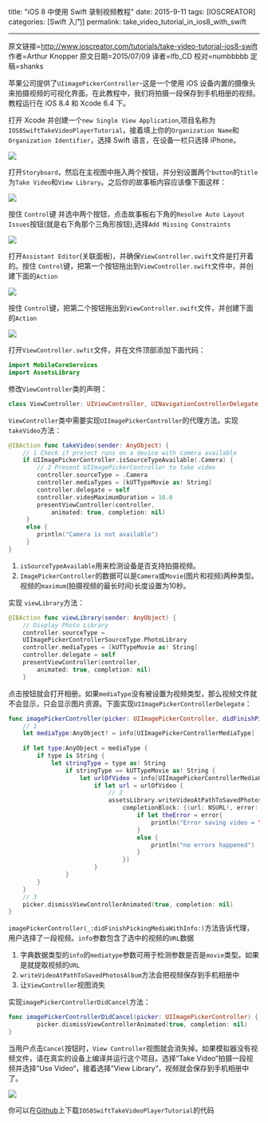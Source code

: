 title: "iOS 8 中使用 Swift 录制视频教程"
date: 2015-9-11
tags: [IOSCREATOR]
categories: [Swift 入门]
permalink: take_video_tutorial_in_ios8_with_swift

---
原文链接=http://www.ioscreator.com/tutorials/take-video-tutorial-ios8-swift
作者=Arthur Knopper
原文日期=2015/07/09
译者=lfb_CD
校对=numbbbbb
定稿=shanks

苹果公司提供了`UIimagePickerController`-这是一个使用 iOS 设备内置的摄像头来拍摄视频的可视化界面。在此教程中，我们将拍摄一段保存到手机相册的视频。教程运行在 iOS 8.4 和 Xcode 6.4 下。

打开 Xcode 并创建一个`new Single View Application`,项目名称为`IOS8SwiftTakeVideoPlayerTutorial`，接着填上你的`Organization Name`和`Organization Identifier`，选择 Swift 语言，在设备一栏只选择 iPhone。

![](http://static1.squarespace.com/static/52428a0ae4b0c4a5c2a2cede/t/559ce50ee4b0560c42b45099/1436345615076/?format=750w)

<!--more-->

打开`Storyboard`，然后在主视图中拖入两个按钮，并分别设置两个`button`的`title`为`Take Video`和`View Library`。之后你的故事板内容应该像下面这样：

![](http://static1.squarespace.com/static/52428a0ae4b0c4a5c2a2cede/t/559ce595e4b0cebfa4eee243/1436345750826/?format=750w)

按住 `Control`键 并选中两个按钮，点击故事板右下角的`Resolve Auto Layout Issues`按钮(就是右下角那个三角形按钮),选择`Add Missing Constraints`

![](http://static1.squarespace.com/static/52428a0ae4b0c4a5c2a2cede/t/559ce604e4b04c3e89ff0e2e/1436345862940/?format=500w)

打开`Assistant Editor`(关联面板)，并确保`ViewController.swift`文件是打开着的。按住 `Control`键，把第一个按钮拖出到`ViewController.swift`文件中，并创建下面的`Action`

![](http://static1.squarespace.com/static/52428a0ae4b0c4a5c2a2cede/t/559ce655e4b051cc74e74388/1436345942333/?format=300w)

按住 `Control`键，把第二个按钮拖出到`ViewController.swift`文件，并创建下面的`Action`

![](http://static1.squarespace.com/static/52428a0ae4b0c4a5c2a2cede/t/559ce67fe4b001bba4e7e8e9/1436345984380/?format=300w)

打开`ViewController.swfit`文件，并在文件顶部添加下面代码：

```swift
import MobileCoreServices
import AssetsLibrary
```

修改`ViewController`类的声明：

```swift
class ViewController: UIViewController, UINavigationControllerDelegate, UIImagePickerControllerDelegate {
```

`ViewController`类中需要实现`UIImagePickerController`的代理方法。实现`takeVideo`方法：

```swift
@IBAction func takeVideo(sender: AnyObject) {
    // 1 Check if project runs on a device with camera available
    if UIImagePickerController.isSourceTypeAvailable(.Camera) {
        // 2 Present UIImagePickerController to take video
        controller.sourceType = .Camera
        controller.mediaTypes = [kUTTypeMovie as! String]
        controller.delegate = self
        controller.videoMaximumDuration = 10.0
        presentViewController(controller, 
        	animated: true, completion: nil)
     }
     else {
        println("Camera is not available")
     }
}
```

1. `isSourceTypeAvailable`用来检测设备是否支持拍摄视频。
2. `ImagePickerController`的数据可以是`Camera`或`Movie`(图片和视频)两种类型。视频的`maximum`(拍摄视频的最长时间)长度设置为10秒。
 
实现 `viewLibrary`方法：

```swift
@IBAction func viewLibrary(sender: AnyObject) {
    // Display Photo Library
    controller.sourceType = 
    UIImagePickerControllerSourceType.PhotoLibrary
    controller.mediaTypes = [kUTTypeMovie as! String]
    controller.delegate = self  
    presentViewController(controller, 
    	animated: true, completion: nil)
    }
``` 
 
点击按钮就会打开相册。如果`mediaType`没有被设置为视频类型，那么视频文件就不会显示，只会显示图片资源。下面实现`UIImagePickerControllerDelegate`：


```swift
func imagePickerController(picker: UIImagePickerController, didFinishPickingMediaWithInfo info: [NSObject: AnyObject]) {
    // 1    
    let mediaType:AnyObject? = info[UIImagePickerControllerMediaType]
        
    if let type:AnyObject = mediaType {
        if type is String {
            let stringType = type as! String
                if stringType == kUTTypeMovie as! String {
                    let urlOfVideo = info[UIImagePickerControllerMediaURL] as? NSURL
                        if let url = urlOfVideo {
                            // 2  
                            assetsLibrary.writeVideoAtPathToSavedPhotosAlbum(url,
                                completionBlock: {(url: NSURL!, error: NSError!) in
                                    if let theError = error{
                                        println("Error saving video = \(theError)")
                                    }
                                    else {
                                        println("no errors happened")
                                    }
                                })
                        }
                } 
        }
    }
    // 3
    picker.dismissViewControllerAnimated(true, completion: nil)
}
```

`imagePickerController(_:didFinishPickingMediaWithInfo:)`方法告诉代理，用户选择了一段视频。`info`参数包含了选中的视频的`URL`数据

1. 字典数据类型的`info`的`mediatype`参数可用于检测参数是否是`movie`类型。如果是就提取视频的`URL`
2. `writeVideoAtPathToSavedPhotosAlbum`方法会把视频保存到手机相册中
3. 让`ViewController`视图消失


实现`imagePickerControllerDidCancel`方法：


```swift
func imagePickerControllerDidCancel(picker: UIImagePickerController) {
        picker.dismissViewControllerAnimated(true, completion: nil)
}
```

当用户点击`Cancel`按钮时，`View Controller`视图就会消失掉。如果模拟器没有视频文件，请在真实的设备上编译并运行这个项目。选择”Take Video“拍摄一段视频并选择”Use Video“，接着选择”View Library“，视频就会保存到手机相册中了。

![](http://static1.squarespace.com/static/52428a0ae4b0c4a5c2a2cede/t/559d107ee4b0a65ec39328be/1436356736349/TakeVideo-Device.png?format=750w)

你可以在[Github](https://github.com/ioscreator/ioscreator)上下载`IOS8SwiftTakeVideoPlayerTutorial`的代码
